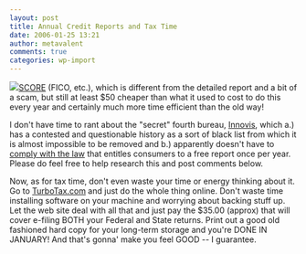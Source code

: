 ```yaml
---
layout: post
title: Annual Credit Reports and Tax Time
date: 2006-01-25 13:21
author: metavalent
comments: true
categories: wp-import
---
```

<!--Lead Photo --><a href="https://www.annualcreditreport.com/"><img src="https://web.archive.org/web/*/https://awebcamdarkly.com/">SCORE</a> (FICO, etc.), which is different from the detailed report and a bit of a scam, but still at least $50 cheaper than what it used to cost to do this every year and certainly much more time efficient than the old way!

I don't have time to rant about the "secret" fourth bureau, <a href="https://www.innovis.com/">Innovis</a>, which a.) has a contested and questionable history as a sort of black list from which it is almost impossible to be removed and b.) apparently doesn't have to <a href="https://www.ftc.gov/bcp/conline/edcams/credit/ycr_free_reports.htm">comply with the law</a> that entitles consumers to a free report once per year.  Please do feel free to help research this and post comments below.

Now, as for tax time, don't even waste your time or energy thinking about it.  Go to <a href="https://TurboTax.com/">TurboTax.com</a> and just do the whole thing online.  Don't waste time installing software on your machine and worrying about backing stuff up.  Let the web site deal with all that and just pay the $35.00 (approx) that will cover e-filing BOTH your Federal and State returns.  Print out a good old fashioned hard copy for your long-term storage and you're DONE IN JANUARY!  And that's gonna' make you feel GOOD -- I guarantee.
